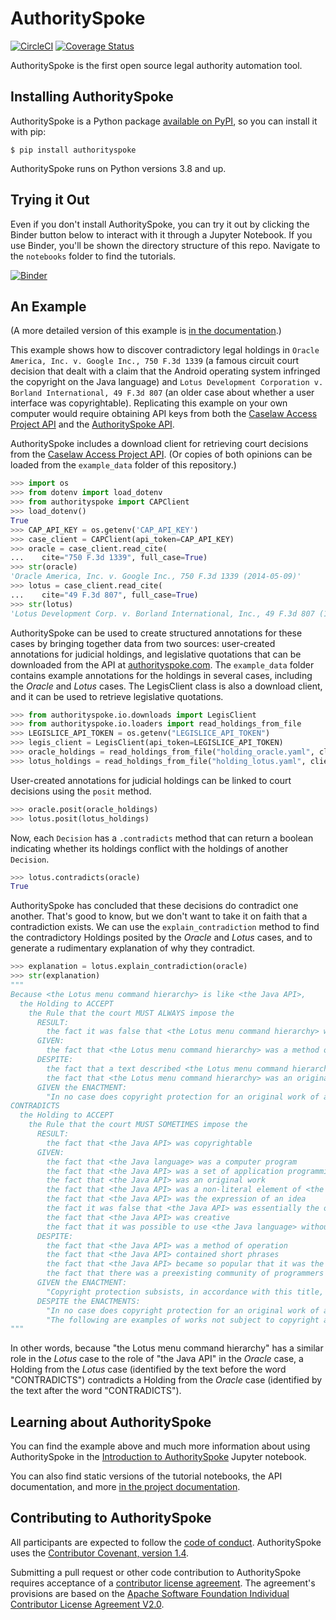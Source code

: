 # AuthoritySpoke

[![CircleCI](https://circleci.com/gh/mscarey/AuthoritySpoke.svg?style=svg)](https://circleci.com/gh/mscarey/AuthoritySpoke) [![Coverage Status](https://coveralls.io/repos/github/mscarey/AuthoritySpoke/badge.svg?branch=master)](https://coveralls.io/github/mscarey/AuthoritySpoke?branch=master)

AuthoritySpoke is the first open source legal authority automation tool.

## Installing AuthoritySpoke

AuthoritySpoke is a Python package [available on PyPI](https://pypi.org/project/AuthoritySpoke/), so you can install it with pip:

```
$ pip install authorityspoke
```

AuthoritySpoke runs on Python versions 3.8 and up.

## Trying it Out

Even if you don't install AuthoritySpoke, you can try it out by clicking the Binder button below to interact with it through a Jupyter Notebook. If you use Binder, you'll be shown the directory structure of this repo. Navigate to the `notebooks` folder to find the tutorials.

[![Binder](https://mybinder.org/badge_logo.svg)](https://mybinder.org/v2/gh/mscarey/authorityspoke-examples/trunk)

## An Example

(A more detailed version of this example is [in the documentation](https://authorityspoke.readthedocs.io/en/latest/guides/introduction.html).)

This example shows how to discover contradictory legal holdings in `Oracle America, Inc. v. Google Inc., 750 F.3d 1339` (a famous circuit court decision that dealt with a claim that the Android operating system infringed the copyright on the Java language) and `Lotus Development Corporation v. Borland International, 49 F.3d 807` (an older case about whether a user interface was copyrightable). Replicating this example on your own computer would require obtaining API keys from both the [Caselaw Access Project API](https://api.case.law/v1/) and the [AuthoritySpoke API](https://authorityspoke.com/).

AuthoritySpoke includes a download client for retrieving court decisions from the [Caselaw Access Project API](https://api.case.law/v1/). (Or copies of both opinions can be loaded from the `example_data` folder of this repository.)

```python
>>> import os
>>> from dotenv import load_dotenv
>>> from authorityspoke import CAPClient
>>> load_dotenv()
True
>>> CAP_API_KEY = os.getenv('CAP_API_KEY')
>>> case_client = CAPClient(api_token=CAP_API_KEY)
>>> oracle = case_client.read_cite(
...    cite="750 F.3d 1339", full_case=True)
>>> str(oracle)
'Oracle America, Inc. v. Google Inc., 750 F.3d 1339 (2014-05-09)'
>>> lotus = case_client.read_cite(
...    cite="49 F.3d 807", full_case=True)
>>> str(lotus)
'Lotus Development Corp. v. Borland International, Inc., 49 F.3d 807 (1995-03-09)'
```

AuthoritySpoke can be used to create structured annotations for these cases by bringing together data from two sources: user-created annotations for judicial holdings, and legislative quotations that can be downloaded from the API at [authorityspoke.com](https://authorityspoke.com/). The `example_data` folder contains example annotations for the holdings in several cases, including the _Oracle_ and _Lotus_ cases. The LegisClient class is also a download client, and it can be used to retrieve legislative quotations.

```python
>>> from authorityspoke.io.downloads import LegisClient
>>> from authorityspoke.io.loaders import read_holdings_from_file
>>> LEGISLICE_API_TOKEN = os.getenv("LEGISLICE_API_TOKEN")
>>> legis_client = LegisClient(api_token=LEGISLICE_API_TOKEN)
>>> oracle_holdings = read_holdings_from_file("holding_oracle.yaml", client=legis_client)
>>> lotus_holdings = read_holdings_from_file("holding_lotus.yaml", client=legis_client)
```

User-created annotations for judicial holdings can be linked to court decisions using the `posit` method.

```python
>>> oracle.posit(oracle_holdings)
>>> lotus.posit(lotus_holdings)
```

Now, each `Decision` has a `.contradicts` method that can return a boolean indicating whether its holdings conflict with the holdings of another `Decision`.

```python
>>> lotus.contradicts(oracle)
True
```

AuthoritySpoke has concluded that these decisions do contradict one another. That's good to know, but we don't want to take it on faith that a contradiction exists. We can use the `explain_contradiction` method to find the contradictory Holdings posited by the _Oracle_ and _Lotus_ cases, and to generate a rudimentary explanation of why they contradict.

```python
>>> explanation = lotus.explain_contradiction(oracle)
>>> str(explanation)
"""
Because <the Lotus menu command hierarchy> is like <the Java API>,
  the Holding to ACCEPT
    the Rule that the court MUST ALWAYS impose the
      RESULT:
        the fact it was false that <the Lotus menu command hierarchy> was copyrightable
      GIVEN:
        the fact that <the Lotus menu command hierarchy> was a method of operation
      DESPITE:
        the fact that a text described <the Lotus menu command hierarchy>
        the fact that <the Lotus menu command hierarchy> was an original work
      GIVEN the ENACTMENT:
        "In no case does copyright protection for an original work of authorship extend to any…method of operation…" (/us/usc/t17/s102/b 2013-07-18)
CONTRADICTS
  the Holding to ACCEPT
    the Rule that the court MUST SOMETIMES impose the
      RESULT:
        the fact that <the Java API> was copyrightable
      GIVEN:
        the fact that <the Java language> was a computer program
        the fact that <the Java API> was a set of application programming interface declarations
        the fact that <the Java API> was an original work
        the fact that <the Java API> was a non-literal element of <the Java language>
        the fact that <the Java API> was the expression of an idea
        the fact it was false that <the Java API> was essentially the only way to express the idea that it embodied
        the fact that <the Java API> was creative
        the fact that it was possible to use <the Java language> without copying <the Java API>
      DESPITE:
        the fact that <the Java API> was a method of operation
        the fact that <the Java API> contained short phrases
        the fact that <the Java API> became so popular that it was the industry standard
        the fact that there was a preexisting community of programmers accustomed to using <the Java API>
      GIVEN the ENACTMENT:
        "Copyright protection subsists, in accordance with this title, in original works of authorship fixed in any tangible medium of expression, now known or later developed, from which they can be perceived, reproduced, or otherwise communicated, either directly or with the aid of a machine or device.…" (/us/usc/t17/s102/a 2013-07-18)
      DESPITE the ENACTMENTS:
        "In no case does copyright protection for an original work of authorship extend to any…method of operation…" (/us/usc/t17/s102/b 2013-07-18)
        "The following are examples of works not subject to copyright and applications for registration of such works cannot be entertained: Words and short phrases such as names, titles, and slogans; familiar symbols or designs; mere variations of typographic ornamentation, lettering or coloring; mere listing of ingredients or contents; Ideas, plans, methods, systems, or devices, as distinguished from the particular manner in which they are expressed or described in a writing;  Blank forms, such as time cards, graph paper, account books, diaries, bank checks, scorecards, address books, report forms, order forms and the like, which are designed for recording information and do not in themselves convey information; Works consisting entirely of information that is common property containing no original authorship, such as, for example: Standard calendars, height and weight charts, tape measures and rulers, schedules of sporting events, and lists or tables taken from public documents or other common sources. Typeface as typeface." (/us/cfr/t37/s202.1 1992-02-21)
"""
```

In other words, because "the Lotus menu command hierarchy" has a similar role in the _Lotus_ case to the role of "the Java API" in the _Oracle_ case, a Holding from the _Lotus_ case (identified by the text before the word "CONTRADICTS") contradicts a Holding from the _Oracle_ case (identified by the text after the word "CONTRADICTS").

## Learning about AuthoritySpoke

You can find the example above and much more information about using AuthoritySpoke in the [Introduction to AuthoritySpoke](notebooks/introduction.ipynb) Jupyter notebook.

You can also find static versions of the tutorial notebooks, the API documentation, and more [in the project documentation](https://authorityspoke.readthedocs.io/en/latest/).

## Contributing to AuthoritySpoke

All participants are expected to follow the [code of conduct](code_of_conduct.md). AuthoritySpoke uses the [Contributor Covenant, version 1.4](https://www.contributor-covenant.org/version/1/4/code-of-conduct.html).

Submitting a pull request or other code contribution to AuthoritySpoke requires acceptance of a [contributor license agreement](contributor_agreement.md). The agreement's provisions are based on the [Apache Software Foundation Individual Contributor License Agreement V2.0](http://www.apache.org/licenses/icla.pdf).
